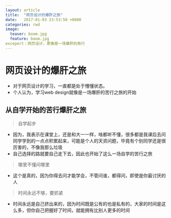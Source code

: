 ```yaml
---
layout: article
title:  "网页设计的爆肝之旅"
date:   2017-01-03 23:53:50 +0800
categories: rwd
image:
  teaser: boom.jpg
  feature: boom.jpg
excepert：网页设计，更像是一场爆肝的旅行
---
```


# 网页设计的爆肝之旅

- 对于网页设计的学习，一直都是处于懵懂状态。
- 个人认为，学习web design就像是一场爆肝的苦行之旅的开始




## 从自学开始的苦行爆肝之旅

> 自学起步

- 因为，我表示在课堂上，还是和大一一样，啥都听不懂，很多都是我课后去问同学学到的一点点积累起来，可能是个人的天资问题，毕竟有个别同学还是很厉害的，不像我那么垃圾
- 自己选择的路就要自己走下去，因此也开始了这么一场自学的苦行之旅

> 哪里不懂问哪里

- 这个是真的，因为你得去问才能学会，不管问谁，都得问，即使是你最讨厌的人

> 时间永远不够，要抓紧

- 时间永远是自己挤出来的，因为时间既是公有的也是私有的，大家的时间是这么多，但你自己把握好了时间，就能拥有比别人更多的时间

